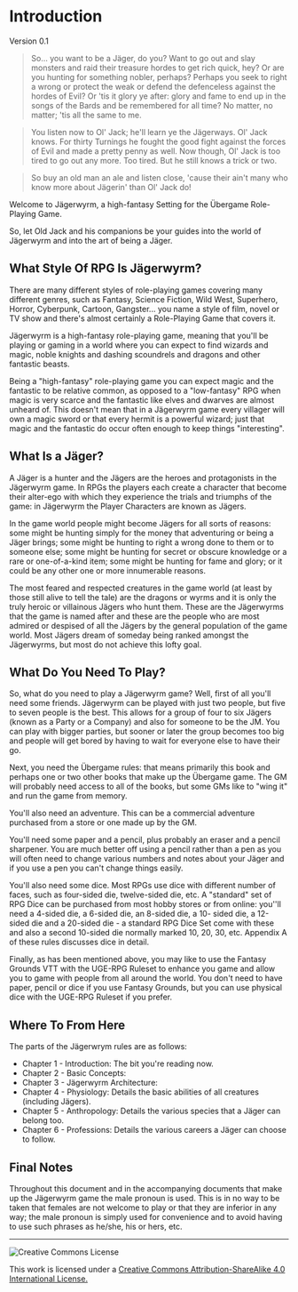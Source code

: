 # Introduction

Version 0.1

> So... you want to be a Jäger, do you? Want to go out and slay monsters and raid their treasure hordes to get rich quick, hey? Or are you hunting for something nobler, perhaps? Perhaps you seek to right a wrong or protect the weak or defend the defenceless against the hordes of Evil? Or 'tis it glory ye after: glory and fame to end up in the songs of the Bards and be remembered for all time? No matter, no matter; 'tis all the same to me.

> You listen now to Ol' Jack; he'll learn ye the Jägerways. Ol' Jack knows. For thirty Turnings he fought the good fight against the forces of Evil and made a pretty penny as well. Now though, Ol' Jack is too tired to go out any more. Too tired. But he still knows a trick or two.

> So buy an old man an ale and listen close, 'cause their ain't many who know more about Jägerin' than Ol' Jack do\!

Welcome to Jägerwyrm, a high-fantasy Setting for the Übergame Role-Playing Game.

So, let Old Jack and his companions be your guides into the world of Jägerwyrm and into the art of being a Jäger.


## What Style Of RPG Is Jägerwyrm?

There are many different styles of role-playing games covering many different genres, such as Fantasy, Science Fiction, Wild West, Superhero, Horror, Cyberpunk, Cartoon, Gangster... you name a style of film, novel or TV show and there's almost certainly a Role-Playing Game that covers it.

Jägerwyrm is a high-fantasy role-playing game, meaning that you'll be playing or gaming in a world where you can expect to find wizards and magic, noble knights and dashing scoundrels and dragons and other fantastic beasts.

Being a "high-fantasy" role-playing game you can expect magic and the fantastic to be relative common, as opposed to a "low-fantasy" RPG when magic is very scarce and the fantastic like elves and dwarves are almost unheard of. This doesn't mean that in a Jägerwyrm game every villager will own a magic sword or that every hermit is a powerful wizard; just that magic and the fantastic do occur often enough to keep things "interesting".

## What Is a Jäger?

A Jäger is a hunter and the Jägers are the heroes and protagonists in the Jägerwyrm game. In RPGs the players each create a character that become their alter-ego with which they experience the trials and triumphs of the game: in Jägerwyrm the Player Characters are known as Jägers.

In the game world people might become Jägers for all sorts of reasons: some might be hunting simply for the money that adventuring or being a Jäger brings; some might be hunting to right a wrong done to them or to someone else; some might be hunting for secret or obscure knowledge or a rare or one-of-a-kind item; some might be hunting for fame and glory; or it could be any other one or more innumerable reasons.

The most feared and respected creatures in the game world (at least by those still alive to tell the tale) are the dragons or wyrms and it is only the truly heroic or villainous Jägers who hunt them. These are the Jägerwyrms that the game is named after and these are the people who are most admired or despised of all the Jägers by the general population of the game world. Most Jägers dream of someday being ranked amongst the Jägerwyrms, but most do not achieve this lofty goal.

## What Do You Need To Play?


So, what do you need to play a Jägerwyrm game? Well, first of all you'll need some friends. Jägerwyrm can be played with just two people, but five to seven people is the best. This allows for a group of four to six Jägers (known as a Party or a Company) and also for someone to be the JM. You can play with bigger parties, but sooner or later the group becomes too big and people will get bored by having to wait for everyone else to have their go.

Next, you need the Übergame rules: that means primarily this book and perhaps one or two other books that make up the Übergame game. The GM will probably need access to all of the books, but some GMs like to "wing it" and run the game from memory.

You'll also need an adventure. This can be a commercial adventure purchased from a store or one made up by the GM.

You'll need some paper and a pencil, plus probably an eraser and a pencil sharpener. You are much better off using a pencil rather than a pen as you will often need to change various numbers and notes about your Jäger and if you use a pen you can't change things easily.

You'll also need some dice. Most RPGs use dice with different number of faces, such as four-sided die, twelve-sided die, etc. A "standard" set of RPG Dice can be purchased from most hobby stores or from online: you''ll need a 4-sided die, a 6-sided die, an 8-sided die, a 10- sided die, a 12-sided die and a 20-sided die - a standard RPG Dice Set come with these and also a second 10-sided die normally marked 10, 20, 30, etc. Appendix A of these rules discusses dice in detail.

Finally, as has been mentioned above, you may like to use the Fantasy Grounds VTT with the UGE-RPG Ruleset to enhance you game and allow you to game with people from all around the world. You don't need to have paper, pencil or dice if you use Fantasy Grounds, but you can use physical dice with the UGE-RPG Ruleset if you prefer.

## Where To From Here

The parts of the Jägerwrym rules are as follows:

- Chapter 1 - Introduction: The bit you're reading now.
- Chapter 2 - Basic Concepts:
- Chapter 3 - Jägerwyrm Architecture:
- Chapter 4 - Physiology: Details the basic abilities of all     creatures (including Jägers).
- Chapter 5 - Anthropology: Details the various species that a Jäger can belong too.
- Chapter 6 - Professions: Details the various careers a Jäger can choose to follow.

## Final Notes

Throughout this document and in the accompanying documents that make up the Jägerwyrm game the male pronoun is used. This is in no way to be taken that females are not welcome to play or that they are inferior in any way; the male pronoun is simply used for convenience and to avoid having to use such phrases as he/she, his or hers, etc.

---

![Creative Commons License](https://i.creativecommons.org/l/by-sa/4.0/88x31.png "Creative Commons License")

This work is licensed under a [Creative Commons Attribution-ShareAlike 4.0 International License.](https://creativecommons.org/licenses/by-sa/4.0/)
